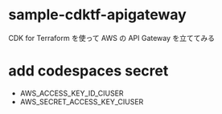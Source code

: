# sample-cdktf-apigateway

CDK for Terraform を使って AWS の API Gateway を立ててみる

# add codespaces secret

- AWS_ACCESS_KEY_ID_CIUSER
- AWS_SECRET_ACCESS_KEY_CIUSER
